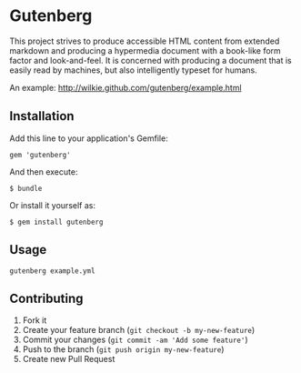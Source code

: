 # Gutenberg

This project strives to produce accessible HTML content from extended markdown and producing a hypermedia document with a book-like form factor and look-and-feel. It is concerned with producing a document that is easily read by machines, but also intelligently typeset for humans.

An example: http://wilkie.github.com/gutenberg/example.html

## Installation

Add this line to your application's Gemfile:

    gem 'gutenberg'

And then execute:

    $ bundle

Or install it yourself as:

    $ gem install gutenberg

## Usage

    gutenberg example.yml

## Contributing

1. Fork it
2. Create your feature branch (`git checkout -b my-new-feature`)
3. Commit your changes (`git commit -am 'Add some feature'`)
4. Push to the branch (`git push origin my-new-feature`)
5. Create new Pull Request
